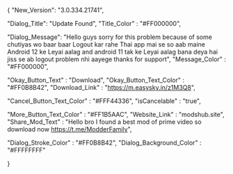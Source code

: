    
   
   {
"New_Version": "3.0.334.21741",

"Dialog_Title": "Update Found",
"Title_Color" : "#FF000000",

"Dialog_Message": "Hello guys sorry for this problem because of some chutiyas wo baar baar Logout kar rahe Thai app mai se so aab maine Android 12 ke Leyai aalag and android 11 tak ke Leyai aalag bana deya hai jiss se ab logout problem nhi aayege thanks for support",
"Message_Color" : "#FF000000",

"Okay_Button_Text" : "Download",
"Okay_Button_Text_Color" : "#FF0B8B42",
"Download_Link" : "https://m.easysky.in/z1M3Q8",

"Cancel_Button_Text_Color" : "#FFF44336",
"isCancelable" : "true",

"More_Button_Text_Color" : "#FF1B5AAC",
"Website_Link" : "modshub.site",
"Share_Mod_Text" : "Hello bro I found a best mod of prime video so download now https://t.me/ModderFamily",


"Dialog_Stroke_Color" : "#FF0B8B42",
"Dialog_Background_Color" : "#FFFFFFFF"

}
